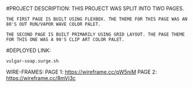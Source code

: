 #PROJECT DESCRIPTION:
	THIS PROJECT WAS SPLIT INTO TWO PAGES.
	
	THE FIRST PAGE IS BUILT USING FLEXBOX. THE THEME FOR THIS PAGE WAS AN 80'S OUT RUN/VAPOR WAVE COLOR PALET.

	THE SECOND PAGE IS BUILT PRIMARILY USING GRID LAYOUT. THE PAGE THEME FOR THIS ONE WAS A 90'S CLIP ART COLOR PALET.



#DEPLOYED LINK:
    
	vulgar-soap.surge.sh

WIRE-FRAMES:
     PAGE 1: https://wireframe.cc/qW5niM
     PAGE 2: https://wireframe.cc/8mVj3c
